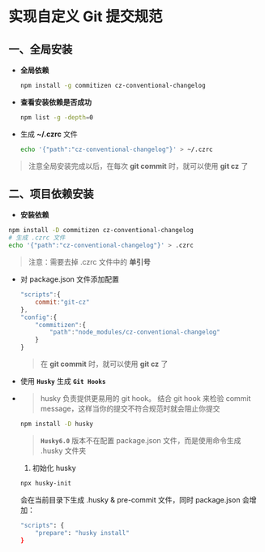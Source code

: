 # 实现自定义 Git 提交规范

## 一、全局安装

- **全局依赖**

  ```sh
  npm install -g commitizen cz-conventional-changelog
  ```

- **查看安装依赖是否成功**

  ```sh
  npm list -g -depth=0
  ```

- 生成 **~/.czrc** 文件

  ```sh
  echo '{"path":"cz-conventional-changelog"}' > ~/.czrc
  ```

> 注意全局安装完成以后，在每次 **git commit** 时，就可以使用 **git cz** 了

## 二、项目依赖安装

- **安装依赖**

```sh
npm install -D commitizen cz-conventional-changelog
# 生成 .czrc 文件 
echo '{"path":"cz-conventional-changelog"}' > .czrc
```

> 注意：需要去掉 .czrc 文件中的 **单引号**

- 对 package.json 文件添加配置

  ```javascript
  "scripts":{
      commit:"git-cz"
  },
  "config":{
      "commitizen":{
          "path":"node_modules/cz-conventional-changelog"
      }
  }
  ```

  > 在 **git commit** 时，就可以使用 **git cz** 了

- 使用 **`Husky`** 生成 **`Git Hooks`**

- > husky 负责提供更易用的 git hook。 结合 git hook 来检验 commit message，这样当你的提交不符合规范时就会阻止你提交

  ```sh
  npm install -D husky
  ```

  > **`Husky6.0`** 版本不在配置 package.json 文件，而是使用命令生成 .husky 文件夹

  1. 初始化 husky

  ```sh
  npx husky-init
  ```

  会在当前目录下生成 .husky & pre-commit 文件，同时 package.json 会增加：

  ```sh
  "scripts": {
      "prepare": "husky install"
  }
  ```

